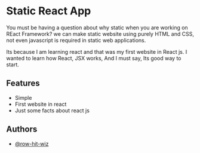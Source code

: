 
# Static React App

You must be having a question about why static when you are working on REact Framework? we can make static website using purely HTML and CSS, not even javascript is required in static web applications.

Its because I am learning react and that was my first website in React js. I wanted to learn how React, JSX works, And I must say, Its good way to start.
## Features

- Simple 
- First website in react
- Just some facts about react js

## Authors

- [@row-hit-wiz](https://www.github.com/row-hit-wiz)

